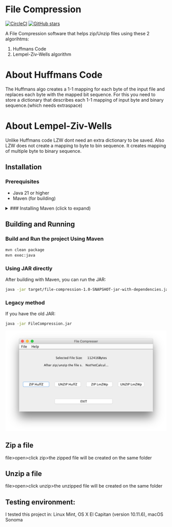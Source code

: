 # File Compression

[![CircleCI](https://dl.circleci.com/status-badge/img/gh/ayonious/File-Compression/tree/master.svg?style=svg)](https://dl.circleci.com/status-badge/redirect/gh/ayonious/File-Compression/tree/master)
[![GitHub stars](https://img.shields.io/github/stars/ayonious/File-Compression?style=social)](https://github.com/ayonious/File-Compression/stargazers)

A File Compression software that helps zip/Unzip files using these 2 algorihtms:

1. Huffmans Code
2. Lempel-Ziv-Wells algorithm

# About Huffmans Code

The Huffmans algo creates a 1-1 mapping for each byte of the input file 
and replaces each byte with the mapped bit sequence. For this you need 
to store a dictionary that describes each 1-1 mapping of input byte and
binary sequence.(which needs extraspace)

# About Lempel-Ziv-Wells

Unlike Huffmans code LZW dont need an extra dictionary to be saved. Also
LZW does not create a mapping to byte to bin sequence. It creates mapping
of multiple byte to binary sequence.

## Installation

### Prerequisites
- Java 21 or higher
- Maven (for building)

<details>
<summary>### Installing Maven (click to expand)</summary>

On macOS:
```bash
brew install maven
```

On Linux:
```bash
sudo apt-get install maven  # For Debian/Ubuntu
sudo dnf install maven     # For Fedora
```

Verify installation:
```bash
mvn -version
```
</details>

## Building and Running

### Build and Run the project Using Maven
```bash
mvn clean package
mvn exec:java
```

### Using JAR directly
After building with Maven, you can run the JAR:
```bash
java -jar target/file-compression-1.0-SNAPSHOT-jar-with-dependencies.jar
```

### Legacy method
If you have the old JAR:
```bash
java -jar FileCompression.jar
```

![Outlook](/git_resource/outlook.png?raw=true "File Compression GUI")

## Zip a file
file>open>click zip>the zipped file will be created on the same folder


## Unzip a file
file>open>click unzip>the unzipped file will be created on the same folder


## Testing environment:

I tested this project in:
Linux Mint, OS X El Capitan (version 10.11.6), macOS Sonoma
